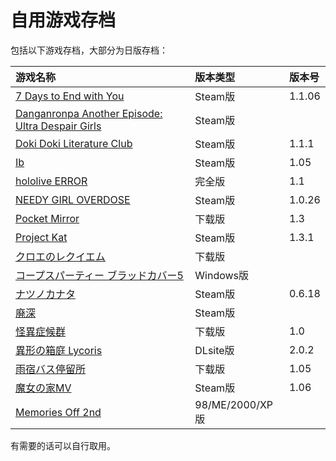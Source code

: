 # 自用游戏存档

包括以下游戏存档，大部分为日版存档：

| 游戏名称 | 版本类型 | 版本号 |
| :--- | :--- | :--- |
| [7 Days to End with You](7%20Days%20to%20End%20with%20You) | Steam版 | 1.1.06 |
| [Danganronpa Another Episode: Ultra Despair Girls](DanganAnother) | Steam版 | |
| [Doki Doki Literature Club](DDLC-1454445547) | Steam版 | 1.1.1 |
| [Ib](Ib) | Steam版 | 1.05 |
| [hololive ERROR](hololive%20ERROR) | 完全版 | 1.1 |
| [NEEDY GIRL OVERDOSE](NEEDY%20GIRL%20OVERDOSE) | Steam版 | 1.0.26 |
| [Pocket Mirror](Pocket%20Mirror) | 下载版 | 1.3 |
| [Project Kat](ProjectKat) | Steam版 | 1.3.1 |
| [クロエのレクイエム](cloe) | 下载版 |  |
| [コープスパーティー ブラッドカバー5](/) | Windows版 |  |
| [ナツノカナタ](natsuno-kanata) | Steam版 | 0.6.18 |
| [廃深](haishin) | Steam版 | |
| [怪異症候群](%E6%80%AA%E7%95%B0%E7%97%87%E5%80%99%E7%BE%A4) | 下载版 | 1.0 |
| [異形の箱庭 Lycoris](%E7%95%B0%E5%BD%A2%E3%81%AE%E7%AE%B1%E5%BA%AD%20Lycoris) | DLsite版 | 2.0.2 |
| [雨宿バス停留所](%E9%9B%A8%E5%AE%BF%E3%83%90%E3%82%B9%E5%81%9C%E7%95%99%E6%89%80) | 下载版 | 1.05 |
| [魔女の家MV](%E9%AD%94%E5%A5%B3%E3%81%AE%E5%AE%B6MV) | Steam版 | 1.06 |
| [Memories Off 2nd](MemoOff2nd) | 98/ME/2000/XP版 | |

有需要的话可以自行取用。
